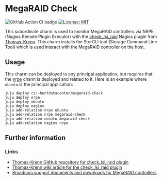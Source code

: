 # MegaRAID Check

![GitHub Action CI badge](https://github.com/huntdatacenter/charm-megaraid-check/workflows/ci/badge.svg)
[![License: MIT](https://img.shields.io/badge/License-MIT-yellow.svg)](https://opensource.org/licenses/MIT)

This subordinate charm is used to monitor MegaRAID controllers via NRPE (Nagios Remote Plugin Executor) with the [check_lsi_raid](https://github.com/thomas-krenn/check_lsi_raid) Nagios plugin from [Thomas-Krenn](https://www.thomas-krenn.com/).
This charm installs the StorCLI tool (Storage Command Line Tool) which is used interact with the MegaRAID controller on the host.

## Usage

This charm can be deployed to any principal application, but requires that the [nrpe](https://jaas.ai/nrpe) charm is deployed and related to it.
Here is an example where `ubuntu` is the principal application:

```shell
juju deploy cs:~huntdatacenter/megaraid-check
juju deploy nrpe
juju deploy ubuntu
juju deploy nagios
juju add-relation nrpe ubuntu
juju add-relation nrpe megaraid-check
juju add-relation ubuntu megaraid-check
juju add-relation nagios nrpe
```

## Further information

### Links

- [Thomas-Krenn GitHub repository for check_lsi_raid plugin](https://github.com/thomas-krenn/check_lsi_raid)
- [Thomas-Krenn wiki article for the check_lsi_raid plugin](https://www.thomas-krenn.com/en/wiki/LSI_RAID_Monitoring_Plugin)
- [Broadcom support documents and downloads for MegaRAID controllers](https://www.broadcom.com/support/download-search)
